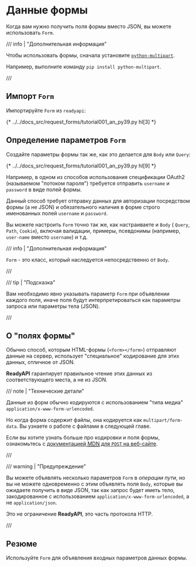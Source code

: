 # Данные формы

Когда вам нужно получить поля формы вместо JSON, вы можете использовать `Form`.

/// info | "Дополнительная информация"

Чтобы использовать формы, сначала установите <a href="https://github.com/Kludex/python-multipart" class="external-link" target="_blank">`python-multipart`</a>.

Например, выполните команду `pip install python-multipart`.

///

## Импорт `Form`

Импортируйте `Form` из `readyapi`:

{* ../../docs_src/request_forms/tutorial001_an_py39.py hl[3] *}

## Определение параметров `Form`

Создайте параметры формы так же, как это делается для `Body` или `Query`:

{* ../../docs_src/request_forms/tutorial001_an_py39.py hl[9] *}

Например, в одном из способов использования спецификации OAuth2 (называемом "потоком пароля") требуется отправить `username` и `password` в виде полей формы.

Данный способ требует отправку данных для авторизации посредством формы (а не JSON) и обязательного наличия в форме строго именованных полей  `username` и `password`.

Вы можете настроить `Form` точно так же, как настраиваете и  `Body` ( `Query`, `Path`, `Cookie`), включая валидации, примеры, псевдонимы (например, `user-name` вместо `username`) и т.д.

/// info | "Дополнительная информация"

`Form` - это класс, который наследуется непосредственно от `Body`.

///

/// tip | "Подсказка"

Вам необходимо явно указывать параметр `Form` при объявлении каждого поля, иначе поля будут интерпретироваться как параметры запроса или параметры тела (JSON).

///

## О "полях формы"

Обычно способ, которым HTML-формы (`<form></form>`) отправляют данные на сервер, использует "специальное" кодирование для этих данных, отличное от JSON.

**ReadyAPI** гарантирует правильное чтение этих данных из соответствующего места, а не из JSON.

/// note | "Технические детали"

Данные из форм обычно кодируются с использованием "типа медиа" `application/x-www-form-urlencoded`.

Но когда форма содержит файлы, она кодируется как `multipart/form-data`. Вы узнаете о работе с файлами в следующей главе.

Если вы хотите узнать больше про кодировки и поля формы, ознакомьтесь с <a href="https://developer.mozilla.org/ru/docs/Web/HTTP/Methods/POST" class="external-link" target="_blank">документацией <abbr title="Mozilla Developer Network">MDN</abbr> для `POST` на веб-сайте</a>.

///

/// warning | "Предупреждение"

Вы можете объявлять несколько параметров `Form` в *операции пути*, но вы не можете одновременно с этим объявлять поля `Body`, которые вы ожидаете получить в виде JSON, так как запрос будет иметь тело, закодированное с использованием `application/x-www-form-urlencoded`, а не `application/json`.

Это не ограничение **ReadyAPI**, это часть протокола HTTP.

///

## Резюме

Используйте `Form` для объявления входных параметров данных формы.
